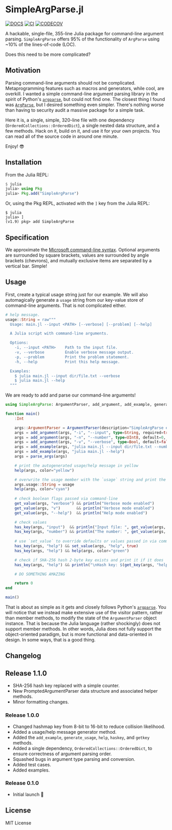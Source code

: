 # SimpleArgParse.jl

[![DOCS][docs-img]][docs-url] [![CI][CI-img]][CI-url] [![CODECOV][codecov-img]][codecov-url]

A hackable, single-file, 355-line Julia package for command-line argument parsing. `SimpleArgParse` offers 95% of the functionality of  `ArgParse` using ~10% of the lines-of-code (LOC).

Does this need to be more complicated?

## Motivation

Parsing command-line arguments should not be complicated. Metaprogramming features such as macros and generators, while cool, are overkill. I wanted a simple command-line argument parsing library in the spirit of Python's [`argparse`](https://docs.python.org/3/library/argparse.html), but could not find one. The closest thing I found was [`ArgParse`](https://www.juliapackages.com/p/argparse), but I desired something even simpler. There's nothing worse than having to security audit a massive package for a simple task.

Here it is, a single, simple, 320-line file with one dependency (`OrderedCollections::OrderedDict`), a single nested data structure, and a few methods. Hack on it, build on it, and use it for your own projects. You can read all of the source code in around one minute.

Enjoy! :sunglasses:

## Installation

From the Julia REPL:

```julia
$ julia
julia> using Pkg
julia> Pkg.add("SimpleArgParse")
```

Or, using the Pkg REPL, activated with the `]` key from the Julia REPL:

```shell
$ julia
julia> ]
(v1.9) pkg> add SimpleArgParse
```

## Specification

We approximate the [Microsoft command-line syntax](https://learn.microsoft.com/en-us/windows-server/administration/windows-commands/command-line-syntax-key). Optional arguments are surrounded by square brackets, values are surrounded by angle brackets (chevrons), and mutually exclusive items are separated by a vertical bar. Simple!

## Usage

First, create a typical usage string just for our example. We will also automagically generate a `usage` string from our key-value store of command-line arguments. That is not complicated either.

```julia
# help message.
usage::String = raw"""
  Usage: main.jl --input <PATH> [--verbose] [--problem] [--help]

  A Julia script with command-line arguments.

  Options:
    -i, --input <PATH>    Path to the input file.
    -v, --verbose         Enable verbose message output.
    -p, --problem         Print the problem statement.
    -h, --help            Print this help message.

  Examples:
    $ julia main.jl --input dir/file.txt --verbose
    $ julia main.jl --help
  """
```

We are ready to add and parse our command-line arguments!

```julia
using SimpleArgParse: ArgumentParser, add_argument, add_example, generate_usage, help, parse_args, get_value, set_value, has_key, get_key, colorize

function main()
    :Int

    args::ArgumentParser = ArgumentParser(description="SimpleArgParse example.", add_help=true)
    args = add_argument(args, "-i", "--input", type=String, required=true, default="filename.txt", description="Input file.")
    args = add_argument(args, "-n", "--number", type=UInt8, default=0, description="Integer number.")
    args = add_argument(args, "-v", "--verbose", type=Bool, default=false, description="Verbose mode switch.")
    args = add_example(args, "julia main.jl --input dir/file.txt --number 10 --verbose")
    args = add_example(args, "julia main.jl --help")
    args = parse_args(args)

    # print the autogenerated usage/help message in yellow
    help(args, color="yellow")

    # overwrite the usage member with the `usage` string and print the help message in cyan
    args.usage::String = usage
    help(args, color="cyan")
    
    # check boolean flags passed via command-line
    get_value(args, "verbose") && println("Verbose mode enabled")
    get_value(args, "v")       && println("Verbose mode enabled")
    get_value(args, "--help")  && println("Help mode enabled")

    # check values
    has_key(args, "input")  && println("Input file: ", get_value(args, "input"))
    has_key(args, "number") && println("The number: ", get_value(args, "number"))
    
    # use `set_value` to override defaults or values passed in via command-line
    has_key(args, "help") && set_value(args, "help", true)
    has_key(args, "help") && help(args, color="green")

    # check if SHA-256 hash 2-byte key exists and print it if it does
    has_key(args, "help") && println("\nHash key: $(get_key(args, "help"))\n")

    # DO SOMETHING AMAZING

    return 0
end

main()
```

That is about as simple as it gets and closely follows Python's [`argparse`](https://docs.python.org/3/library/argparse.html). You will notice that we instead make extensive use of the visitor pattern, rather than member methods, to modify the state of the `ArgumentParser` object instance. That is because the Julia language (rather shockingly) does not support member methods. In other words, Julia does not fully support the object-oriented paradigm, but is more functional and data-oriented in design. In some ways, that is a good thing.

## Changelog

## Release 1.1.0

- SHA-256 hash key replaced with a simple counter.
- New PromptedArgumentParser data structure and associated helper methods.
- Minor formatting changes.

### Release 1.0.0

- Changed hashmap key from 8-bit to 16-bit to reduce collision likelihood.
- Added a usage/help message generator method.
- Added the `add_example`, `generate_usage`, `help`, `haskey`, and `getkey` methods.
- Added a single dependency, `OrderedCollections::OrderedDict`, to ensure correctness of argument parsing order.
- Squashed bugs in argument type parsing and conversion.
- Added test cases.
- Added examples.

### Release 0.1.0

- Initial launch :rocket:

## License

MIT License

[Julia]: http://julialang.org

[docs-img]: https://img.shields.io/badge/docs-stable-blue.svg
[docs-url]: https://github.com/admercs/SimpleArgParse.jl

[codecov-img]: https://codecov.io/gh/admercs/SimpleArgParse.jl/branch/master/graph/badge.svg
[codecov-url]: https://codecov.io/gh/admercs/SimpleArgParse.jl

[CI-img]: https://github.com/admercs/SimpleArgParse.jl/actions/workflows/github-actions.yml/badge.svg
[CI-url]: https://github.com/admercs/SimpleArgParse.jl/actions/workflows/github-actions.yml
